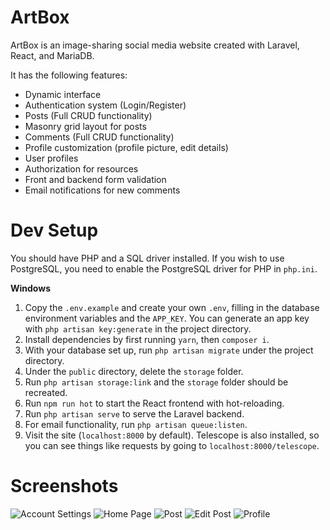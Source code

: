 # ArtBox

ArtBox is an image-sharing social media website created with Laravel, React, and MariaDB.

It has the following features:

-   Dynamic interface
-   Authentication system (Login/Register)
-   Posts (Full CRUD functionality)
-   Masonry grid layout for posts
-   Comments (Full CRUD functionality)
-   Profile customization (profile picture, edit details)
-   User profiles
-   Authorization for resources
-   Front and backend form validation
-   Email notifications for new comments

# Dev Setup

You should have PHP and a SQL driver installed. If you wish to use PostgreSQL, you need to enable the PostgreSQL driver for PHP in `php.ini`.

**Windows**

1. Copy the `.env.example` and create your own `.env`, filling in the database environment variables and the `APP_KEY`. You can generate an app key with `php artisan key:generate` in the project directory.
2. Install dependencies by first running `yarn`, then `composer i`.
3. With your database set up, run `php artisan migrate` under the project directory.
4. Under the `public` directory, delete the `storage` folder.
5. Run `php artisan storage:link` and the `storage` folder should be recreated.
6. Run `npm run hot` to start the React frontend with hot-reloading.
7. Run `php artisan serve` to serve the Laravel backend.
8. For email functionality, run `php artisan queue:listen`.
9. Visit the site (`localhost:8000` by default). Telescope is also installed, so you can see things like requests by going to `localhost:8000/telescope`.

# Screenshots

![Account Settings](https://i.imgur.com/iUHBza6.png)
![Home Page](https://i.imgur.com/wtHQJqs.png)
![Post](https://i.imgur.com/qkXxJTJ.png)
![Edit Post](https://i.imgur.com/wXid5e3.png)
![Profile](https://i.imgur.com/aWAAWto.png)
